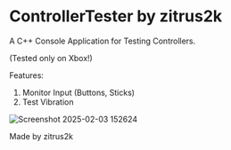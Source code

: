 # ControllerTester by zitrus2k
A C++ Console Application for Testing Controllers.

(Tested only on Xbox!)

Features:
1. Monitor Input (Buttons, Sticks)
2. Test Vibration

![Screenshot 2025-02-03 152624](https://github.com/user-attachments/assets/9ab5d596-c51f-45d5-bc3d-9fac7d914322)

Made by zitrus2k
